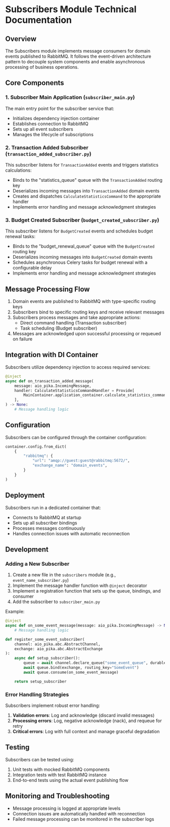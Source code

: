 # Subscribers Module Technical Documentation

## Overview

The Subscribers module implements message consumers for domain events published to RabbitMQ. It follows the event-driven architecture pattern to decouple system components and enable asynchronous processing of business operations.

## Core Components

### 1. Subscriber Main Application (`subscriber_main.py`)

The main entry point for the subscriber service that:
- Initializes dependency injection container
- Establishes connection to RabbitMQ
- Sets up all event subscribers
- Manages the lifecycle of subscriptions

### 2. Transaction Added Subscriber (`transaction_added_subscriber.py`)

This subscriber listens for `TransactionAdded` events and triggers statistics calculations:

- Binds to the "statistics_queue" queue with the `TransactionAdded` routing key
- Deserializes incoming messages into `TransactionAdded` domain events
- Creates and dispatches `CalculateStatisticsCommand` to the appropriate handler
- Implements error handling and message acknowledgment strategies

### 3. Budget Created Subscriber (`budget_created_subscriber.py`)

This subscriber listens for `BudgetCreated` events and schedules budget renewal tasks:

- Binds to the "budget_renewal_queue" queue with the `BudgetCreated` routing key
- Deserializes incoming messages into `BudgetCreated` domain events
- Schedules asynchronous Celery tasks for budget renewal with a configurable delay
- Implements error handling and message acknowledgment strategies

## Message Processing Flow

1. Domain events are published to RabbitMQ with type-specific routing keys
2. Subscribers bind to specific routing keys and receive relevant messages
3. Subscribers process messages and take appropriate actions:
   - Direct command handling (Transaction subscriber)
   - Task scheduling (Budget subscriber)
4. Messages are acknowledged upon successful processing or requeued on failure

## Integration with DI Container

Subscribers utilize dependency injection to access required services:

```python
@inject
async def on_transaction_added_message(
    message: aio_pika.IncomingMessage,
    handler: CalculateStatisticsCommandHandler = Provide[
        MainContainer.application_container.calculate_statistics_command_handler
    ],
) -> None:
    # Message handling logic
```

## Configuration

Subscribers can be configured through the container configuration:

```python
container.config.from_dict(
    {
        "rabbitmq": {
            "url": "amqp://guest:guest@rabbitmq:5672/",
            "exchange_name": "domain_events",
        }
    }
)
```

## Deployment

Subscribers run in a dedicated container that:
- Connects to RabbitMQ at startup
- Sets up all subscriber bindings
- Processes messages continuously
- Handles connection issues with automatic reconnection

## Development

### Adding a New Subscriber

1. Create a new file in the `subscribers` module (e.g., `event_name_subscriber.py`)
2. Implement the message handler function with `@inject` decorator
3. Implement a registration function that sets up the queue, bindings, and consumer
4. Add the subscriber to `subscriber_main.py`

Example:

```python
@inject
async def on_some_event_message(message: aio_pika.IncomingMessage) -> None:
    # Message handling logic

def register_some_event_subscriber(
    channel: aio_pika.abc.AbstractChannel,
    exchange: aio_pika.abc.AbstractExchange
):
    async def setup_subscriber():
        queue = await channel.declare_queue("some_event_queue", durable=True)
        await queue.bind(exchange, routing_key="SomeEvent")
        await queue.consume(on_some_event_message)

    return setup_subscriber
```

### Error Handling Strategies

Subscribers implement robust error handling:

1. **Validation errors**: Log and acknowledge (discard invalid messages)
2. **Processing errors**: Log, negative acknowledge (nack), and requeue for retry
3. **Critical errors**: Log with full context and manage graceful degradation

## Testing

Subscribers can be tested using:

1. Unit tests with mocked RabbitMQ components
2. Integration tests with test RabbitMQ instance
3. End-to-end tests using the actual event publishing flow

## Monitoring and Troubleshooting

- Message processing is logged at appropriate levels
- Connection issues are automatically handled with reconnection
- Failed message processing can be monitored in the subscriber logs
